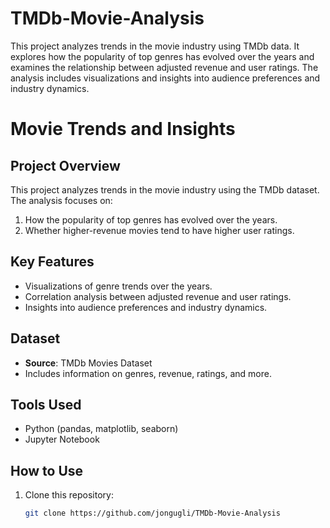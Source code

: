 # TMDb-Movie-Analysis
This project analyzes trends in the movie industry using TMDb data. It explores how the popularity of top genres has evolved over the years and examines the relationship between adjusted revenue and user ratings. The analysis includes visualizations and insights into audience preferences and industry dynamics.


# Movie Trends and Insights

## Project Overview
This project analyzes trends in the movie industry using the TMDb dataset. The analysis focuses on:
1. How the popularity of top genres has evolved over the years.
2. Whether higher-revenue movies tend to have higher user ratings.

## Key Features
- Visualizations of genre trends over the years.
- Correlation analysis between adjusted revenue and user ratings.
- Insights into audience preferences and industry dynamics.

## Dataset
- **Source**: TMDb Movies Dataset
- Includes information on genres, revenue, ratings, and more.

## Tools Used
- Python (pandas, matplotlib, seaborn)
- Jupyter Notebook
  
## How to Use
1. Clone this repository:
   ```bash
   git clone https://github.com/jongugli/TMDb-Movie-Analysis
